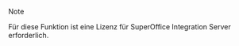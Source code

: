 <!-- markdownlint-disable-file MD041 -->
> [!NOTE]
> Für diese Funktion ist eine Lizenz für SuperOffice Integration Server erforderlich.
